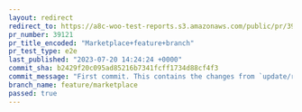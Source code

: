 ```yaml
---
layout: redirect
redirect_to: https://a8c-woo-test-reports.s3.amazonaws.com/public/pr/39121/e2e/index.html
pr_number: 39121
pr_title_encoded: "Marketplace+feature+branch"
pr_test_type: e2e
last_published: "2023-07-20 14:24:24 +0000"
commit_sha: b2429f20c095ad85216b7341fcff1734d88cf4f3
commit_message: "First commit. This contains the changes from `update/react-marketplac…"
branch_name: feature/marketplace
passed: true
---
```

